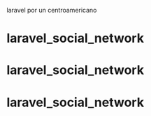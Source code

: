 laravel por un centroamericano

# laravel_social_network
# laravel_social_network
# laravel_social_network

